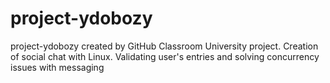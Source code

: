 # project-ydobozy
project-ydobozy created by GitHub Classroom
University project. Creation of social chat with Linux.
Validating user's entries and solving concurrency issues with messaging
